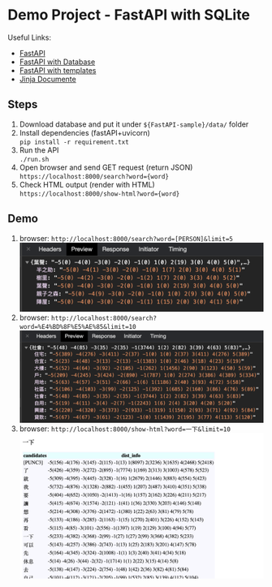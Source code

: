 Demo Project - FastAPI with SQLite
=======================
Useful Links:  

 + [FastAPI](https://fastapi.tiangolo.com)
 + [FastAPI with Database](https://fastapi.tiangolo.com/tutorial/sql-databases/)
 + [FastAPI with templates](https://fastapi.tiangolo.com/advanced/templates/)
 + [Jinja Documente](https://jinja.palletsprojects.com/en/2.11.x/templates/)

Steps
------------
 1. Download database and put it under `${FastAPI-sample}/data/` folder  
 2. Install dependencies (fastAPI+uvicorn)  
    `pip install -r requirement.txt`
 3. Run the API  
    `./run.sh`
 4. Open browser and send GET request (return JSON)  
    `https://localhost:8000/search?word={word}`  
 5. Check HTML output (render with HTML)  
    `https://localhost:8000/show-html?word={word}`

Demo
------------
1. browser: `http://localhost:8000/search?word=[PERSON]&limit=5`  
   ![](img/demo1.png)  
2. browser: `http://localhost:8000/search?word=%E4%BD%8F%E5%AE%85&limit=10`  
   ![](img/demo2.png)  
3. browser: `http://localhost:8000/show-html?word=一下&limit=10`  
   ![](img/demo3.png)  
